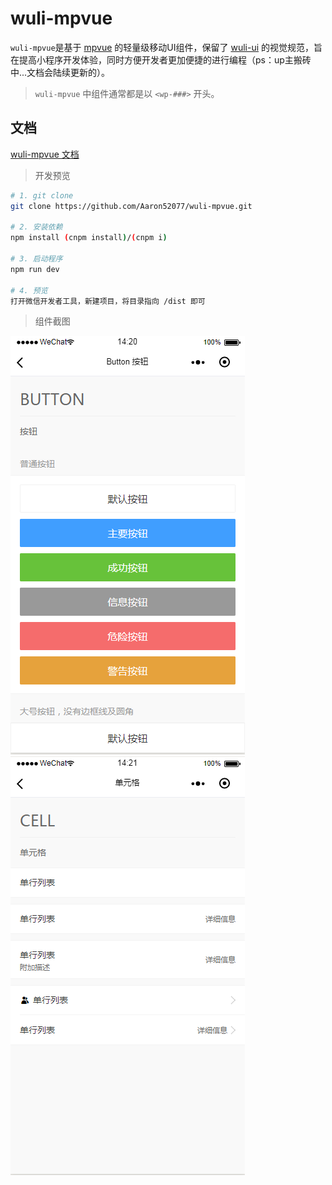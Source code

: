 # wuli-mpvue
`wuli-mpvue`是基于 [mpvue](https://github.com/Meituan-Dianping/mpvue) 的轻量级移动UI组件，保留了 [wuli-ui](https://github.com/Aaron52077/wuli-ui) 的视觉规范，旨在提高小程序开发体验，同时方便开发者更加便捷的进行编程（ps：up主搬砖中...文档会陆续更新的）。

> `wuli-mpvue` 中组件通常都是以 `<wp-###>` 开头。

## 文档

[wuli-mpvue 文档](https://aaron52077.github.io/wuli-mpvue/)

> 开发预览

``` bash
# 1. git clone
git clone https://github.com/Aaron52077/wuli-mpvue.git

# 2. 安装依赖
npm install (cnpm install)/(cnpm i)

# 3. 启动程序
npm run dev

# 4. 预览
打开微信开发者工具，新建项目，将目录指向 /dist 即可

```

> 组件截图

![](https://github.com/Aaron52077/wuli-mpvue/raw/master/docs/imgs/img_01.png)
![](https://github.com/Aaron52077/wuli-mpvue/raw/master/docs/imgs/img_02.png)
